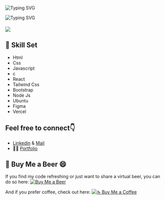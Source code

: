 ![Typing SVG](https://readme-typing-svg.demolab.com?font=Fira+Code&pause=1000&width=500&lines=👋Hey!😉+Welcome+To+Kelvin's+Space+Here😎.+;I'm+an+Interactive+Developer👌.+;Specializing+in+Software+Engineering👨‍💻.)

![Typing SVG](https://readme-typing-svg.demolab.com?font=Fira+Code&pause=1000&width=500&lines=Code+architect+weaving+dreams+into+reality.+I+don't+just+write+code;I+sculpt+it+with+intention.+An+advocate+for+clean,+scalable,+and+modular+solutions.+Open-source+enthusiast+with+a+love+for+contributing+to+impactful+projects.+When+I'm+not+pushing+commits,+you'll+find+me+exploring+the+realms+of+technology,+always+seeking+the+next+challenge+to+conquer)


<div style="margin-top:20px;">
  <p>
    <a href="https://github.com/kelvin-go-get">
      <img src="https://komarev.com/ghpvc/?username=kelvin-go-get&color=blue&style=flat)" />
    </a>
  </p>
</div>


## 🚀 Skill Set

* Html
* Css
* Javascript
* c
* React
* Tailwind Css
* Bootstrap
* Node Js
* Ubuntu
* Figma
* Vercel

## Feel free to connect👇

* [Linkedin](https://www.linkedin.com/in/kelvin-njuiri/)
  &   [Mail](mailto:knjuiri@gmail.com) 
* 👨‍💻 [Portfolio](https://kelvin-njuiri.vercel.app/)

## 🍺 Buy Me a Beer 😄

If you find my code refreshing or just want to share a virtual beer, you can do so here: [![Buy Me a Beer](https://img.shields.io/badge/Buy%20Me%20a%20Beer-🍺-brightgreen?style=flat)](https://www.buymeacoffee.com/knjuiriw)

And if you prefer coffee, check out here: [![☕ Buy Me a Coffee](https://img.shields.io/badge/Buy%20Me%20a%20coffee-☕-brown?style=flat)](https://www.buymeacoffee.com/knjuiriw)
